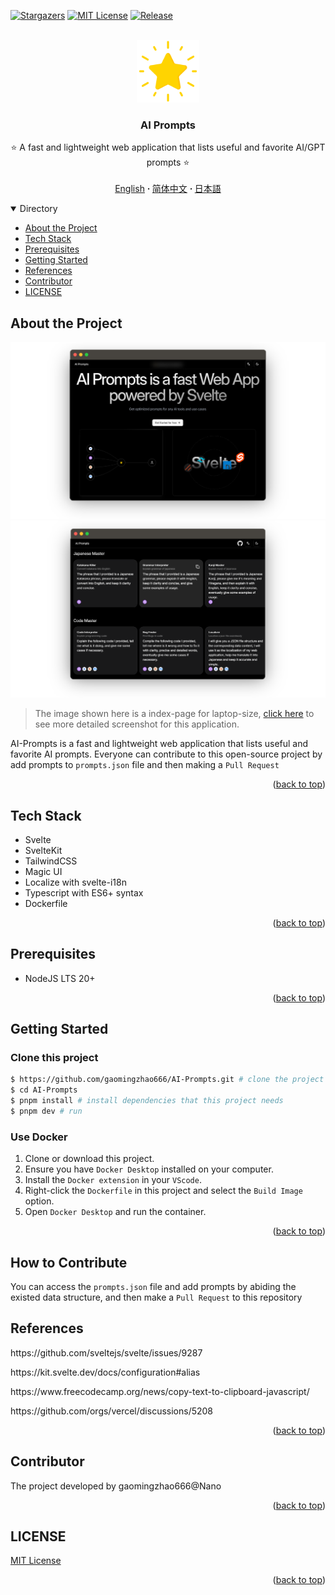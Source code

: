 <a name="readme-top"></a>

[![Stargazers][stars-shield]][stars-url]
[![MIT License][license-shield]][license-url]
[![Release][release-shield]][release-url]

<br />
<div align="center">
  <a href="https://github.com/gaomingzhao666/AI-Prompts">
    <img src="/static/favicon.png" alt="Logo" width="100" height="100">
  </a>

  <h3 align="center">AI Prompts</h3>

  <p align="center">
    ⭐ A fast and lightweight web application that lists useful and favorite AI/GPT prompts ⭐
    <br />
    <br />
    <a href="https://github.com/gaomingzhao666/AI-Prompts/blob/master/README.md">English</a>
      <strong> · </strong>
    <a href="https://github.com/gaomingzhao666/AI-Prompts/blob/master/README-CN.md">简体中文</a>
      <strong> · </strong>
    <a href="https://github.com/gaomingzhao666/AI-Prompts/blob/master/README-JA.md">日本語</a>
  </p>
</div>

<details open>
  <summary>Directory</summary>
  <ul>
    <li><a href="#about-the-project">About the Project</a></li>
    <li><a href="#tech-stack">Tech Stack</a></li>
    <li><a href="#prerequisites">Prerequisites</a></li>
    <li><a href="#getting-started">Getting Started</a></li>
    <li><a href="#references">References</a></li>
    <li><a href="#contributor">Contributor</a></li>
    <li><a href="#license">LICENSE</a></li>
  </ul>
</details>

## About the Project

<p align="center">
    <img src="/SCREENSHOT/index-mockup.png">
    <img src="/SCREENSHOT/prompts-mockup.png">
</p>

> The image shown here is a index-page for laptop-size, [click here](https://github.com/gaomingzhao666/AI-Prompts/tree/main/SCREENSHOT) to see more detailed screenshot for this application.

AI-Prompts is a fast and lightweight web application that lists useful and favorite AI prompts. Everyone can contribute to this open-source project by add prompts to `prompts.json` file and then making a `Pull Request`

<p align="right">(<a href="#readme-top">back to top</a>)</p>

## Tech Stack

- Svelte
- SvelteKit
- TailwindCSS
- Magic UI
- Localize with svelte-i18n
- Typescript with ES6+ syntax
- Dockerfile

<p align="right">(<a href="#readme-top">back to top</a>)</p>

## Prerequisites

- NodeJS LTS 20+

<p align="right">(<a href="#readme-top">back to top</a>)</p>

## Getting Started

### Clone this project

```sh
$ https://github.com/gaomingzhao666/AI-Prompts.git # clone the project
$ cd AI-Prompts
$ pnpm install # install dependencies that this project needs
$ pnpm dev # run
```

### Use Docker

1. Clone or download this project.
2. Ensure you have `Docker Desktop` installed on your computer.
3. Install the `Docker extension` in your `VScode`.
4. Right-click the `Dockerfile` in this project and select the `Build Image` option.
5. Open `Docker Desktop` and run the container.

<p align="right">(<a href="#readme-top">back to top</a>)</p>

## How to Contribute

You can access the `prompts.json` file and add prompts by abiding the existed data structure, and then make a `Pull Request` to this repository

## References

<p align="left">https://github.com/sveltejs/svelte/issues/9287</p>
<p align="left">https://kit.svelte.dev/docs/configuration#alias</p>
<p align="left"> https://www.freecodecamp.org/news/copy-text-to-clipboard-javascript/</p>
<p align="left"> https://github.com/orgs/vercel/discussions/5208</p>

<p align="right">(<a href="#readme-top">back to top</a>)</p>

## Contributor

The project developed by gaomingzhao666@Nano

<p align="right">(<a href="#readme-top">back to top</a>)</p>

## LICENSE

[MIT License](https://github.com/gaomingzhao666/AI-Prompts/blob/main/LICENSE)

<p align="right">(<a href="#readme-top">back to top</a>)</p>

[stars-shield]: https://img.shields.io/github/stars/gaomingzhao666/AI-Prompts?style=for-the-badge
[stars-url]: https://github.com/gaomingzhao666/AI-Prompts/stargazers
[license-shield]: https://img.shields.io/badge/license-MIT-green?style=for-the-badge
[license-url]: https://github.com/gaomingzhao666/AI-Prompts/blob/main/LICENSE
[release-shield]: https://img.shields.io/github/v/release/gaomingzhao666/AI-Prompts?style=for-the-badge
[release-url]: https://github.com/gaomingzhao666/AI-Prompts/releases
